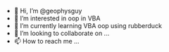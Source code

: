 - 👋 Hi, I’m @geophysguy
- 👀 I’m interested in oop in VBA
- 🌱 I’m currently learning VBA oop using rubberduck
- 💞️ I’m looking to collaborate on ...
- 📫 How to reach me ...

<!---
geophysguy/geophysguy is a ✨ special ✨ repository because its `README.md` (this file) appears on your GitHub profile.
You can click the Preview link to take a look at your changes.
--->

